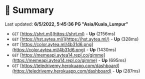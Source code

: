 # 📖 Summary
Last updated: **6/5/2022, 5:45:36 PG "Asia/Kuala_Lumpur"**

- `GET` [https://shrt.ml](https://shrt.ml) - **Up** (2156ms)
- `GET` [https://hst.aytea.ml/](https://hst.aytea.ml/) - **Up** (328ms)
- `GET` [https://color.aytea.ml/4b31d6.png](https://color.aytea.ml/4b31d6.png) - **Up** (1430ms)
- `GET` [https://memeapi.aytea14.repl.co/gimme](https://memeapi.aytea14.repl.co/gimme) - **Up** (695ms)
- `GET` [https://teledrivemy.herokuapp.com/dashboard](https://teledrivemy.herokuapp.com/dashboard) - **Up** (287ms)
